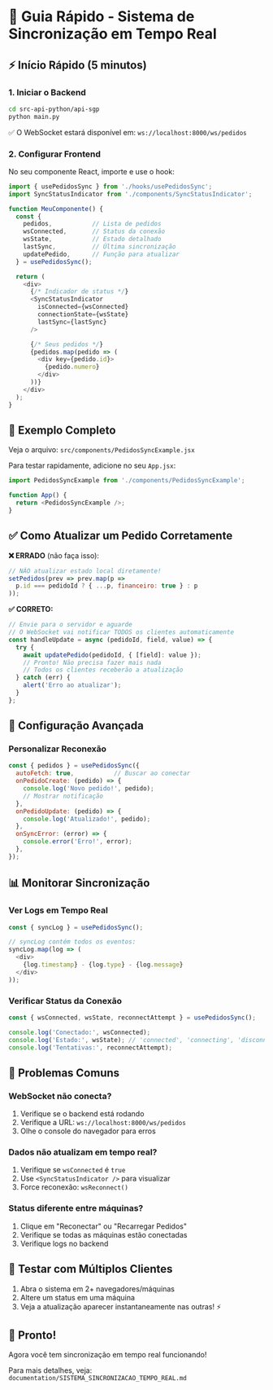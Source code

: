 # 🚀 Guia Rápido - Sistema de Sincronização em Tempo Real

## ⚡ Início Rápido (5 minutos)

### 1. Iniciar o Backend

```bash
cd src-api-python/api-sgp
python main.py
```

✅ O WebSocket estará disponível em: `ws://localhost:8000/ws/pedidos`

### 2. Configurar Frontend

No seu componente React, importe e use o hook:

```javascript
import { usePedidosSync } from './hooks/usePedidosSync';
import SyncStatusIndicator from './components/SyncStatusIndicator';

function MeuComponente() {
  const {
    pedidos,           // Lista de pedidos
    wsConnected,       // Status da conexão
    wsState,           // Estado detalhado
    lastSync,          // Última sincronização
    updatePedido,      // Função para atualizar
  } = usePedidosSync();

  return (
    <div>
      {/* Indicador de status */}
      <SyncStatusIndicator
        isConnected={wsConnected}
        connectionState={wsState}
        lastSync={lastSync}
      />

      {/* Seus pedidos */}
      {pedidos.map(pedido => (
        <div key={pedido.id}>
          {pedido.numero}
        </div>
      ))}
    </div>
  );
}
```

## 🎯 Exemplo Completo

Veja o arquivo: `src/components/PedidosSyncExample.jsx`

Para testar rapidamente, adicione no seu `App.jsx`:

```javascript
import PedidosSyncExample from './components/PedidosSyncExample';

function App() {
  return <PedidosSyncExample />;
}
```

## ✅ Como Atualizar um Pedido Corretamente

**❌ ERRADO** (não faça isso):
```javascript
// NÃO atualizar estado local diretamente!
setPedidos(prev => prev.map(p => 
  p.id === pedidoId ? { ...p, financeiro: true } : p
));
```

**✅ CORRETO:**
```javascript
// Envie para o servidor e aguarde
// O WebSocket vai notificar TODOS os clientes automaticamente
const handleUpdate = async (pedidoId, field, value) => {
  try {
    await updatePedido(pedidoId, { [field]: value });
    // Pronto! Não precisa fazer mais nada
    // Todos os clientes receberão a atualização
  } catch (err) {
    alert('Erro ao atualizar');
  }
};
```

## 🔧 Configuração Avançada

### Personalizar Reconexão

```javascript
const { pedidos } = usePedidosSync({
  autoFetch: true,           // Buscar ao conectar
  onPedidoCreate: (pedido) => {
    console.log('Novo pedido!', pedido);
    // Mostrar notificação
  },
  onPedidoUpdate: (pedido) => {
    console.log('Atualizado!', pedido);
  },
  onSyncError: (error) => {
    console.error('Erro!', error);
  },
});
```

## 📊 Monitorar Sincronização

### Ver Logs em Tempo Real

```javascript
const { syncLog } = usePedidosSync();

// syncLog contém todos os eventos:
syncLog.map(log => (
  <div>
    {log.timestamp} - {log.type} - {log.message}
  </div>
));
```

### Verificar Status da Conexão

```javascript
const { wsConnected, wsState, reconnectAttempt } = usePedidosSync();

console.log('Conectado:', wsConnected);
console.log('Estado:', wsState); // 'connected', 'connecting', 'disconnected', 'error'
console.log('Tentativas:', reconnectAttempt);
```

## 🐛 Problemas Comuns

### WebSocket não conecta?

1. Verifique se o backend está rodando
2. Verifique a URL: `ws://localhost:8000/ws/pedidos`
3. Olhe o console do navegador para erros

### Dados não atualizam em tempo real?

1. Verifique se `wsConnected` é `true`
2. Use `<SyncStatusIndicator />` para visualizar
3. Force reconexão: `wsReconnect()`

### Status diferente entre máquinas?

1. Clique em "Reconectar" ou "Recarregar Pedidos"
2. Verifique se todas as máquinas estão conectadas
3. Verifique logs no backend

## 📱 Testar com Múltiplos Clientes

1. Abra o sistema em 2+ navegadores/máquinas
2. Altere um status em uma máquina
3. Veja a atualização aparecer instantaneamente nas outras! ⚡

## 🎉 Pronto!

Agora você tem sincronização em tempo real funcionando! 

Para mais detalhes, veja: `documentation/SISTEMA_SINCRONIZACAO_TEMPO_REAL.md`

